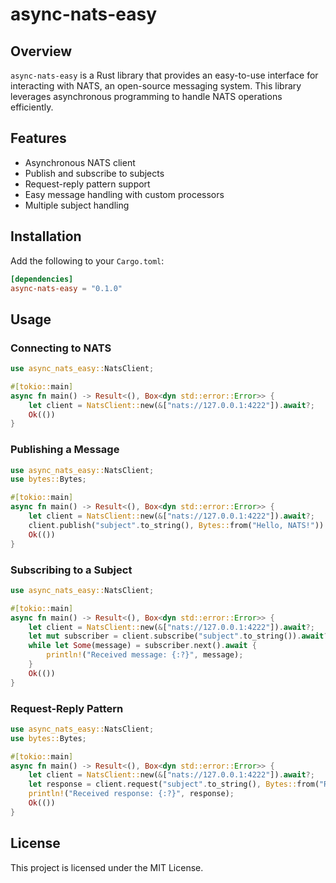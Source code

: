 # async-nats-easy

## Overview

`async-nats-easy` is a Rust library that provides an easy-to-use interface for interacting with NATS, an open-source messaging system. This library leverages asynchronous programming to handle NATS operations efficiently.

## Features

- Asynchronous NATS client
- Publish and subscribe to subjects
- Request-reply pattern support
- Easy message handling with custom processors
- Multiple subject handling

## Installation

Add the following to your `Cargo.toml`:

```toml
[dependencies]
async-nats-easy = "0.1.0"
```

## Usage

### Connecting to NATS

```rust
use async_nats_easy::NatsClient;

#[tokio::main]
async fn main() -> Result<(), Box<dyn std::error::Error>> {
    let client = NatsClient::new(&["nats://127.0.0.1:4222"]).await?;
    Ok(())
}
```

### Publishing a Message

```rust
use async_nats_easy::NatsClient;
use bytes::Bytes;

#[tokio::main]
async fn main() -> Result<(), Box<dyn std::error::Error>> {
    let client = NatsClient::new(&["nats://127.0.0.1:4222"]).await?;
    client.publish("subject".to_string(), Bytes::from("Hello, NATS!")).await?;
    Ok(())
}
```

### Subscribing to a Subject

```rust
use async_nats_easy::NatsClient;

#[tokio::main]
async fn main() -> Result<(), Box<dyn std::error::Error>> {
    let client = NatsClient::new(&["nats://127.0.0.1:4222"]).await?;
    let mut subscriber = client.subscribe("subject".to_string()).await?;
    while let Some(message) = subscriber.next().await {
        println!("Received message: {:?}", message);
    }
    Ok(())
}
```

### Request-Reply Pattern

```rust
use async_nats_easy::NatsClient;
use bytes::Bytes;

#[tokio::main]
async fn main() -> Result<(), Box<dyn std::error::Error>> {
    let client = NatsClient::new(&["nats://127.0.0.1:4222"]).await?;
    let response = client.request("subject".to_string(), Bytes::from("Request")).await?;
    println!("Received response: {:?}", response);
    Ok(())
}
```

## License

This project is licensed under the MIT License.